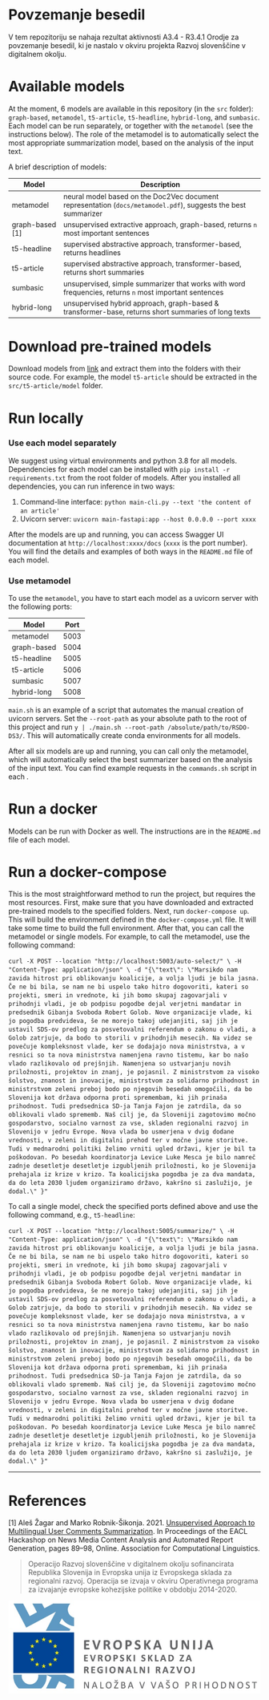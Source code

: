 # Povzemanje besedil

V tem repozitoriju se nahaja rezultat aktivnosti A3.4 - R3.4.1 Orodje za povzemanje besedil, ki je nastalo v okviru projekta Razvoj slovenščine v digitalnem okolju.

# Available models
At the moment, 6 models are available in this repository (in the `src` folder): `graph-based`, `metamodel`, `t5-article`, `t5-headline`, `hybrid-long`, and `sumbasic`. Each model can be run separately, or together with the `metamodel` (see the instructions below). The role of the metamodel is to automatically select the most appropriate summarization model, based on the analysis of the input text. 

A brief description of models: 

| **Model**       | **Description**                                                                                                |
|-----------------|----------------------------------------------------------------------------------------------------------------|
| metamodel       | neural model based on the Doc2Vec document representation (`docs/metamodel.pdf`), suggests the best summarizer |
| graph-based [1] | unsupervised extractive approach, graph-based, returns `n` most important sentences                            |
| t5-headline     | supervised abstractive approach, transformer-based, returns headlines                                          |
| t5-article      | supervised abstractive approach, transformer-based, returns short summaries                                    |
| sumbasic        | unsupervised, simple summarizer that works with word frequencies, returns `n` most important sentences         |
| hybrid-long     | unsupervised hybrid approach, graph-based & transformer-base, returns short summaries of long texts            |


# Download pre-trained models

Download models from [link](https://nas.cjvt.si/index.php/s/Bpob8qZ64TY3LM3) and extract them into the folders with their source code. For example, the model `t5-article` should be extracted in the `src/t5-article/model` folder.

# Run locally

### Use each model separately
We suggest using virtual environments and python 3.8 for all models. Dependencies for each model can be installed with `pip install -r requirements.txt` from the root folder of models. After you installed all dependencies, you can run inference in two ways: 

1) Command-line interface: `python main-cli.py --text 'the content of an article'`
2) Uvicorn server: `uvicorn main-fastapi:app --host 0.0.0.0 --port xxxx`

After the models are up and running, you can access Swagger UI documentation at `http://localhost:xxxx/docs` (`xxxx` is the port number). You will find the details and examples of both ways in the `README.md` file of each model. 

### Use metamodel
To use the `metamodel`, you have to start each model as a uvicorn server with the following ports: 

| **Model**   | **Port** |
|-------------|----------|
| metamodel   | 5003     |
| graph-based | 5004     |
| t5-headline | 5005     |
| t5-article  | 5006     |
| sumbasic    | 5007     |
| hybrid-long | 5008     |

`main.sh` is an example of a script that automates the manual creation of uvicorn servers. Set the `--root-path` as your absolute path to the root of this project and run `y | ./main.sh --root-path /absolute/path/to/RSDO-DS3/`. This will automatically create conda environments for all models. 

After all six models are up and running, you can call only the metamodel, which will automatically select the best summarizer based on the analysis of the input text. You can find example requests in the `commands.sh` script in each . 

# Run a docker
Models can be run with Docker as well. The instructions are in the `README.md` file of each model. 

# Run a docker-compose
This is the most straightforward method to run the project, but requires the most resources. First, make sure that you have downloaded and extracted pre-trained models to the specified folders. Next, run `docker-compose up`. This will build the environment defined in the `docker-compose.yml` file. It will take some time to build the full environment. After that, you can call the metamodel or single models. For example, to call the metamodel, use the following command:

`curl -X POST --location "http://localhost:5003/auto-select/" \
  -H "Content-Type: application/json" \
  -d "{\"text\": \"Marsikdo nam zavida hitrost pri oblikovanju koalicije, a volja ljudi je bila jasna. Če ne bi bila, se nam ne bi uspelo tako hitro dogovoriti, kateri so projekti, smeri in vrednote, ki jih bomo skupaj zagovarjali v prihodnji vladi, je ob podpisu pogodbe dejal verjetni mandatar in predsednik Gibanja Svoboda Robert Golob. Nove organizacije vlade, ki jo pogodba predvideva, še ne morejo takoj udejanjiti, saj jih je ustavil SDS-ov predlog za posvetovalni referendum o zakonu o vladi, a Golob zatrjuje, da bodo to storili v prihodnjih mesecih. Na videz se povečuje kompleksnost vlade, ker se dodajajo nova ministrstva, a v resnici so ta nova ministrstva namenjena ravno tistemu, kar bo našo vlado razlikovalo od prejšnjih. Namenjena so ustvarjanju novih priložnosti, projektov in znanj, je pojasnil. Z ministrstvom za visoko šolstvo, znanost in inovacije, ministrstvom za solidarno prihodnost in ministrstvom zeleni preboj bodo po njegovih besedah omogočili, da bo Slovenija kot država odporna proti spremembam, ki jih prinaša prihodnost. Tudi predsednica SD-ja Tanja Fajon je zatrdila, da so oblikovali vlado sprememb. Naš cilj je, da Sloveniji zagotovimo močno gospodarstvo, socialno varnost za vse, skladen regionalni razvoj in Slovenijo v jedru Evrope. Nova vlada bo usmerjena v dvig dodane vrednosti, v zeleni in digitalni prehod ter v močne javne storitve. Tudi v mednarodni politiki želimo vrniti ugled državi, kjer je bil ta poškodovan. Po besedah koordinatorja Levice Luke Mesca je bilo namreč zadnje desetletje desetletje izgubljenih priložnosti, ko je Slovenija prehajala iz krize v krizo. Ta koalicijska pogodba je za dva mandata, da do leta 2030 ljudem organiziramo državo, kakršno si zaslužijo, je dodal.\" }"`

To call a single model, check the specified ports defined above and use the following command, e.g., `t5-headline`: 

`curl -X POST --location "http://localhost:5005/summarize/" \
  -H "Content-Type: application/json" \
  -d "{\"text\": \"Marsikdo nam zavida hitrost pri oblikovanju koalicije, a volja ljudi je bila jasna. Če ne bi bila, se nam ne bi uspelo tako hitro dogovoriti, kateri so projekti, smeri in vrednote, ki jih bomo skupaj zagovarjali v prihodnji vladi, je ob podpisu pogodbe dejal verjetni mandatar in predsednik Gibanja Svoboda Robert Golob. Nove organizacije vlade, ki jo pogodba predvideva, še ne morejo takoj udejanjiti, saj jih je ustavil SDS-ov predlog za posvetovalni referendum o zakonu o vladi, a Golob zatrjuje, da bodo to storili v prihodnjih mesecih. Na videz se povečuje kompleksnost vlade, ker se dodajajo nova ministrstva, a v resnici so ta nova ministrstva namenjena ravno tistemu, kar bo našo vlado razlikovalo od prejšnjih. Namenjena so ustvarjanju novih priložnosti, projektov in znanj, je pojasnil. Z ministrstvom za visoko šolstvo, znanost in inovacije, ministrstvom za solidarno prihodnost in ministrstvom zeleni preboj bodo po njegovih besedah omogočili, da bo Slovenija kot država odporna proti spremembam, ki jih prinaša prihodnost. Tudi predsednica SD-ja Tanja Fajon je zatrdila, da so oblikovali vlado sprememb. Naš cilj je, da Sloveniji zagotovimo močno gospodarstvo, socialno varnost za vse, skladen regionalni razvoj in Slovenijo v jedru Evrope. Nova vlada bo usmerjena v dvig dodane vrednosti, v zeleni in digitalni prehod ter v močne javne storitve. Tudi v mednarodni politiki želimo vrniti ugled državi, kjer je bil ta poškodovan. Po besedah koordinatorja Levice Luke Mesca je bilo namreč zadnje desetletje desetletje izgubljenih priložnosti, ko je Slovenija prehajala iz krize v krizo. Ta koalicijska pogodba je za dva mandata, da do leta 2030 ljudem organiziramo državo, kakršno si zaslužijo, je dodal.\" }"`


 ---

# References
[1] Aleš Žagar and Marko Robnik-Šikonja. 2021. [Unsupervised Approach to Multilingual User Comments Summarization](https://aclanthology.org/2021.hackashop-1.13). In Proceedings of the EACL Hackashop on News Media Content Analysis and Automated Report Generation, pages 89–98, Online. Association for Computational Linguistics.

> Operacijo Razvoj slovenščine v digitalnem okolju sofinancirata Republika Slovenija in Evropska unija iz Evropskega sklada za regionalni razvoj. Operacija se izvaja v okviru Operativnega programa za izvajanje evropske kohezijske politike v obdobju 2014-2020.

![](Logo_EKP_sklad_za_regionalni_razvoj_SLO_slogan.jpg)